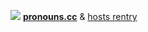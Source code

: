 ![](https://64.media.tumblr.com/8317c724831297949052804dbb5a13b0/7167aca56f999d6a-43/s1280x1920/d0d07439fba0c79e3ccda3af68c47e7444ade471.pnj)
[**pronouns.cc**](https://pronouns.cc/rotten-hound) & [hosts rentry](https://rentry.co/rottenjudgement)
